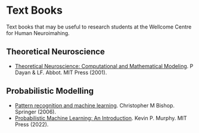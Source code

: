 # Text Books
Text books that may be useful to research students at the Wellcome Centre for Human Neuroimahing.

## Theoretical Neuroscience
* [Theoretical Neuroscience: Computational and Mathematical Modeling](http://www.gatsby.ucl.ac.uk/~lmate/biblio/dayanabbott.pdf). P Dayan & LF. Abbot. MIT Press (2001).

## Probabilistic Modelling
* [Pattern recognition and machine learning](https://www.microsoft.com/en-us/research/uploads/prod/2006/01/Bishop-Pattern-Recognition-and-Machine-Learning-2006.pdf). Christopher M Bishop. Springer (2006).
* [Probabilistic Machine Learning: An Introduction](https://github.com/probml/pml-book/releases/latest/download/book1.pdf). Kevin P. Murphy. MIT Press (2022).
